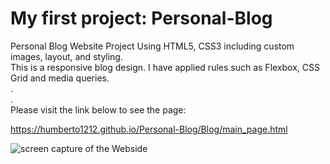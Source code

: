 # My first project: Personal-Blog

Personal Blog Website Project
Using HTML5, CSS3 including custom images, layout, and styling.<br>
This is a responsive blog design. I have applied rules such as Flexbox, CSS Grid and media queries.<br>
.<br>
.<br>
Please visit the link below to see the page:

https://humberto1212.github.io/Personal-Blog/Blog/main_page.html

<img src="./Gif/screencapture.mov" alt="screen capture of the Webside" style="max-width: 100%;">
